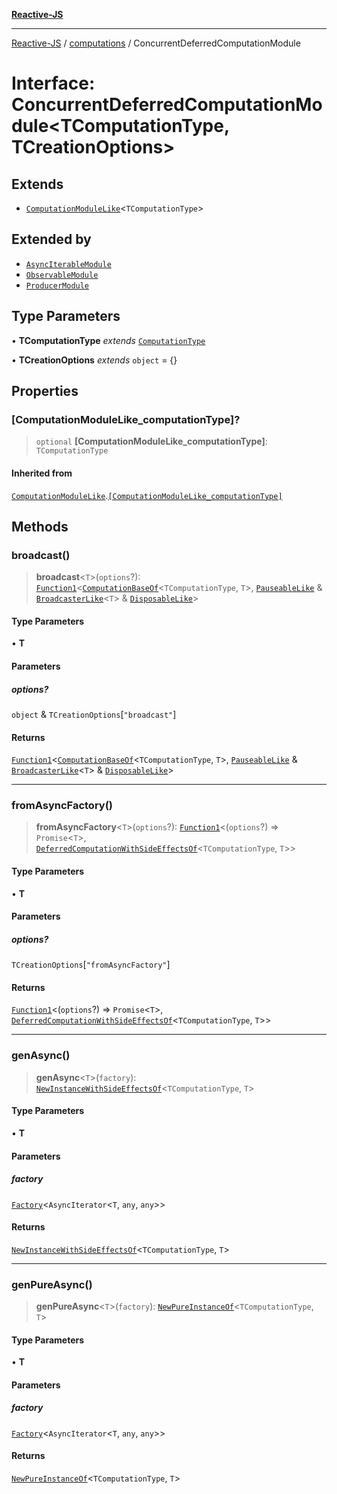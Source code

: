 [**Reactive-JS**](../../README.md)

***

[Reactive-JS](../../README.md) / [computations](../README.md) / ConcurrentDeferredComputationModule

# Interface: ConcurrentDeferredComputationModule\<TComputationType, TCreationOptions\>

## Extends

- [`ComputationModuleLike`](ComputationModuleLike.md)\<`TComputationType`\>

## Extended by

- [`AsyncIterableModule`](../AsyncIterable/interfaces/AsyncIterableModule.md)
- [`ObservableModule`](../Observable/interfaces/ObservableModule.md)
- [`ProducerModule`](../Producer/interfaces/ProducerModule.md)

## Type Parameters

• **TComputationType** *extends* [`ComputationType`](../type-aliases/ComputationType.md)

• **TCreationOptions** *extends* `object` = \{\}

## Properties

### \[ComputationModuleLike\_computationType\]?

> `optional` **\[ComputationModuleLike\_computationType\]**: `TComputationType`

#### Inherited from

[`ComputationModuleLike`](ComputationModuleLike.md).[`[ComputationModuleLike_computationType]`](ComputationModuleLike.md#computationmodulelike_computationtype)

## Methods

### broadcast()

> **broadcast**\<`T`\>(`options`?): [`Function1`](../../functions/type-aliases/Function1.md)\<[`ComputationBaseOf`](../type-aliases/ComputationBaseOf.md)\<`TComputationType`, `T`\>, [`PauseableLike`](../../utils/interfaces/PauseableLike.md) & [`BroadcasterLike`](BroadcasterLike.md)\<`T`\> & [`DisposableLike`](../../utils/interfaces/DisposableLike.md)\>

#### Type Parameters

• **T**

#### Parameters

##### options?

`object` & `TCreationOptions`\[`"broadcast"`\]

#### Returns

[`Function1`](../../functions/type-aliases/Function1.md)\<[`ComputationBaseOf`](../type-aliases/ComputationBaseOf.md)\<`TComputationType`, `T`\>, [`PauseableLike`](../../utils/interfaces/PauseableLike.md) & [`BroadcasterLike`](BroadcasterLike.md)\<`T`\> & [`DisposableLike`](../../utils/interfaces/DisposableLike.md)\>

***

### fromAsyncFactory()

> **fromAsyncFactory**\<`T`\>(`options`?): [`Function1`](../../functions/type-aliases/Function1.md)\<(`options`?) => `Promise`\<`T`\>, [`DeferredComputationWithSideEffectsOf`](../type-aliases/DeferredComputationWithSideEffectsOf.md)\<`TComputationType`, `T`\>\>

#### Type Parameters

• **T**

#### Parameters

##### options?

`TCreationOptions`\[`"fromAsyncFactory"`\]

#### Returns

[`Function1`](../../functions/type-aliases/Function1.md)\<(`options`?) => `Promise`\<`T`\>, [`DeferredComputationWithSideEffectsOf`](../type-aliases/DeferredComputationWithSideEffectsOf.md)\<`TComputationType`, `T`\>\>

***

### genAsync()

> **genAsync**\<`T`\>(`factory`): [`NewInstanceWithSideEffectsOf`](../type-aliases/NewInstanceWithSideEffectsOf.md)\<`TComputationType`, `T`\>

#### Type Parameters

• **T**

#### Parameters

##### factory

[`Factory`](../../functions/type-aliases/Factory.md)\<`AsyncIterator`\<`T`, `any`, `any`\>\>

#### Returns

[`NewInstanceWithSideEffectsOf`](../type-aliases/NewInstanceWithSideEffectsOf.md)\<`TComputationType`, `T`\>

***

### genPureAsync()

> **genPureAsync**\<`T`\>(`factory`): [`NewPureInstanceOf`](../type-aliases/NewPureInstanceOf.md)\<`TComputationType`, `T`\>

#### Type Parameters

• **T**

#### Parameters

##### factory

[`Factory`](../../functions/type-aliases/Factory.md)\<`AsyncIterator`\<`T`, `any`, `any`\>\>

#### Returns

[`NewPureInstanceOf`](../type-aliases/NewPureInstanceOf.md)\<`TComputationType`, `T`\>
